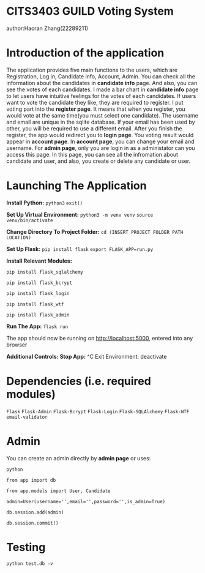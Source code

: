 # CITS3403 GUILD Voting System
author:Haoran Zhang(22289211)
# Introduction of the application
The application provides five main functions to the users, which are Registration, Log in, Candidate info, Account, Admin. You can check all the information about the candidates in **candidate info** page. And also, you can see the votes of each candidates. I made a bar chart in **candidate info** page to let users have intuitive feelings for the votes of each candidates. If users want to vote the candidate they like, they are required to register. I put voting part into the **register page**. It means that when you register, you would vote at the same time(you must select one candidate). The username and email are unique in the sqlite database. If your email has been used by other, you will be required to use a different email. After you finish the register, the app would redirect you to **login page**. You voting result would appear in **account page**. In **account page**, you can change your email and username. For **admin page**, only you are login in as a administator can you access this page. In this page, you can see all the infromation about candidate and user, and also, you create or delete any candidate or user.
# Launching The Application
**Install Python:** `python3` `exit()`

**Set Up Virtual Environment:** `python3 -m venv venv`  `source venv/bin/activate`

**Change Directory To Project Folder:** `cd (INSERT PROJECT FOLDER PATH LOCATION)`

**Set Up Flask:** `pip install flask` `export FLASK_APP=run.py`

**Install Relevant Modules:** 

`pip install flask_sqlalchemy`

`pip install flask_bcrypt`

`pip install flask_login` 

`pip install flask_wtf` 

`pip install flask_admin`

**Run The App:** `flask run`

The app should now be running on [http://localhost:5000](http://localhost:5000), entered into any browser

**Additional Controls: Stop App:** ^C Exit Environment: deactivate

# Dependencies (i.e. required modules)
`Flask`
`Flask-Admin`
`Flask-Bcrypt`
`Flask-Login`
`Flask-SQLAlchemy`
`Flask-WTF`
`email-validator`

# Admin
You can create an admin directly by **admin page** or uses:

`python`

`from app import db`

`from app.models import User, Candidate`

`admin=User(username='',email='',password='',is_admin=True)`

`db.session.add(admin)`

`db.session.commit()`

# Testing
`python test.db -v`
